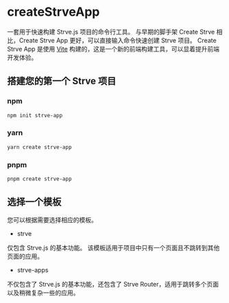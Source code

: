 # createStrveApp

一套用于快速构建 Strve.js 项目的命令行工具。 与早期的脚手架 Create Strve 相比，Create Strve App 更好，可以直接输入命令快速创建 Strve 项目。 Create Strve App 是使用 [Vite](https://vitejs.dev/) 构建的，这是一个新的前端构建工具，可以显着提升前端开发体验。

## 搭建您的第一个 Strve 项目

### npm

```bash
npm init strve-app
```

### yarn

```bash
yarn create strve-app
```

### pnpm

```bash
pnpm create strve-app
```

## 选择一个模板

您可以根据需要选择相应的模板。

- strve

仅包含 Strve.js 的基本功能。 该模板适用于项目中只有一个页面且不跳转到其他页面的应用。

- strve-apps

不仅包含了 Strve.js 的基本功能，还包含了 Strve Router，适用于跳转多个页面以及稍微复杂一些的应用。

